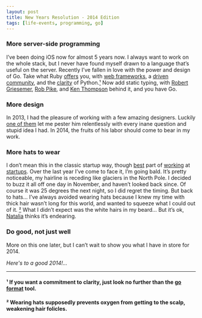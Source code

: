 ```yaml
---
layout: post
title: New Years Resolution - 2014 Edition
tags: [life-events, programming, go]
---
```


### More server-side programming

I’ve been doing iOS now for almost 5 years now. I always want to work on the whole stack, but I never have found myself drawn to a language that’s useful on the server. Recently I’ve fallen in love with the power and design of Go. Take what Ruby [offers](http://rubyonrails.org) you, with [web frameworks](http://www.sinatrarb.com), a [driven community](https://groups.google.com/forum/#!forum/golang-nuts), and the [clarity](https://blog.startifact.com/posts/older/what-is-pythonic.html) of Python.<a href="#-if-you-want-a-commitment-to-clarity-just-look-no-further-than-the-go-format-tool">¹</a> Now add static typing, with [Robert Griesemer](https://en.wikipedia.org/wiki/Robert_Griesemer), [Rob Pike](https://en.wikipedia.org/wiki/Rob_Pike), and [Ken Thompson](https://en.wikipedia.org/wiki/Ken_Thompson) behind it, and you have Go.

### More design

In 2013, I had the pleasure of working with a few amazing designers. Luckily [one of them](http://www.iamtimhoover.com) let me pester him relentlessly with every inane question and stupid idea I had. In 2014, the fruits of his labor should come to bear in my work.

### More hats to wear

I don’t mean this in the classic startup way, though [best](https://betaworks.com) part of [working](https://donenotdone.com) at [startups](http://get.viggle.com). Over the last year I’ve come to face it, I’m going bald. It’s pretty noticeable, my hairline is receding like glaciers in the North Pole. I decided to buzz it all off one day in November, and haven’t looked back since. Of course it was 25 degrees the next night, so I did regret the timing. But back to hats… I’ve always avoided wearing hats because I knew my time with thick hair wasn’t long for this world, and wanted to squeeze what I could out of it. <a href="#-wearing-hats-supposedly-prevents-oxygen-from-getting-to-the-scalp-weakening-hair-folicles">²</a> What I didn’t expect was the white hairs in my beard… But it’s ok, [Natalia](https://www.metaprogrammed.com) thinks it’s endearing.

### Do good, not just well

More on this one later, but I can’t wait to show you what I have in store for 2014.

*Here's to a good 2014!…*

---
#### ¹ If you want a commitment to clarity, just look no further than the [go format](https://golang.org/cmd/gofmt/) tool.

#### ² Wearing hats supposedly prevents oxygen from getting to the scalp, weakening hair folicles.

